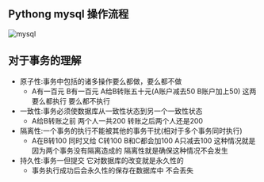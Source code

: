 ## Pythong mysql 操作流程
![mysql](https://github.com/zhaoyingnan911/wuye.python/blob/master/images/python-mysql.png?raw=true)

## 对于事务的理解

* 原子性:事务中包括的诸多操作要么都做，要么都不做
	* A有一百元 B有一百元 A给B转账五十元(A账户减去50 B账户加上50) 这两要么都执行 要么都不执行
* 一致性:事务必须使数据库从一致性状态到另一个一致性状态
	* A给B转账之前 两个人一共200 转账之后两个人还是200
* 隔离性:一个事务的执行不能被其他的事务干扰(相对于多个事务同时执行)
	* A在B转100 同时又给 C转100 B和C都会加100 A只减去100 这种情况就是因为两个事务没有隔离造成的 隔离性就是确保这种情况不会发生
* 持久性:事务一但提交 它对数据库的改变就是永久性的
	* 事务执行成功后会永久性的保存在数据库中 不会丢失
